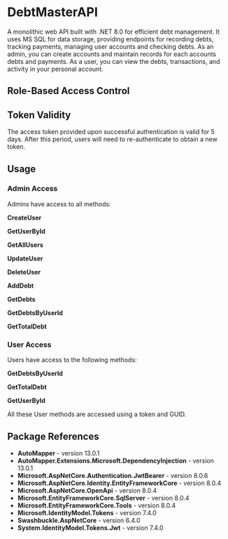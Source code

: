 # DebtMasterAPI
A monolithic web API built with .NET 8.0 for efficient debt management. It uses MS SQL for data storage, providing endpoints for recording debts, tracking payments, managing user accounts and checking debts. As an admin, you can create accounts and maintain records for each accounts debts and payments. As a user, you can view the debts, transactions, and activity in your personal account.

## Role-Based Access Control

## Token Validity

The access token provided upon successful authentication is valid for 5 days. After this period, users will need to re-authenticate to obtain a new token.

## Usage
### Admin Access
Admins have access to all methods:

**CreateUser**

**GetUserById**

**GetAllUsers**

**UpdateUser**

**DeleteUser**

**AddDebt**

**GetDebts**

**GetDebtsByUserId**

**GetTotalDebt**

### User Access
Users have access to the following methods:

**GetDebtsByUserId**

**GetTotalDebt**

**GetUserById**

All these User methods are accessed using a token and GUID.



## Package References

- **AutoMapper** - version 13.0.1
- **AutoMapper.Extensions.Microsoft.DependencyInjection** - version 13.0.1
- **Microsoft.AspNetCore.Authentication.JwtBearer** - version 8.0.6
- **Microsoft.AspNetCore.Identity.EntityFrameworkCore** - version 8.0.4
- **Microsoft.AspNetCore.OpenApi** - version 8.0.4
- **Microsoft.EntityFrameworkCore.SqlServer** - version 8.0.4
- **Microsoft.EntityFrameworkCore.Tools** - version 8.0.4
- **Microsoft.IdentityModel.Tokens** - version 7.4.0
- **Swashbuckle.AspNetCore** - version 6.4.0
- **System.IdentityModel.Tokens.Jwt** - version 7.4.0
